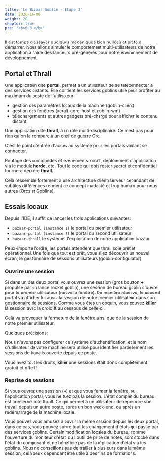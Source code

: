 ```yaml
---
title: 'Le Bazaar Goblin - Etape 3'
date: 2020-10-06
weight: 20
chapter: true
pre: '<b>6.3 </b>'
---
```


Il est temps d'essayer quelques mécaniques bien huilées et prête à démarrer.
Nous allons simuler le comportement multi-utilisateurs de notre application à
l'aide des lanceurs pré-générés pour notre environnement de développement.

## Portal et Thrall

Une application dite **portal**, permet à un utilisateur de se téléconnecter à
des services distants. Elle contient les services goblins utile pour profiter au
maximum du poste de l'utilisateur:

- gestion des paramètres locaux de la machine (goblin-client)
- gestion des fenêtres (xcraft-core-host et goblin-wm)
- téléchargements et autres gadgets pré-chargé pour afficher le contenu distant

Une application dite **thrall**, à un rôle multi-disciplinaire. Ce n'est pas
pour rien qu'on la compare à un chef de guerre Orc.

C'est le point d'entrée d'accès au système pour les portals voulant se
connecter.

Routage des commandes et événements xcraft, déploiement d'application via le
module **horde**, etc. Tout le code qui dois rester secret et confidentiel
tournera derrière **thrall**.

Celà ressemble fortement à une architecture client/serveur cepandant de subtiles
différences rendent ce concept inadapté et trop humain pour nous autres (Orcs et
Goblins).

## Essais locaux

Depuis l'IDE, il suffit de lancer les trois applications suivantes:

- `bazaar-portal (instance 1)` le portal du premier utilisateur
- `bazaar-portal (instance 2)` le portal du second utilisateur
- `bazaar-thrall` le système d'exploitation de notre application bazaar

Peux-importe l'ordre, les portals attendent que thrall soie prêt et
opérationnel. Une fois que tout est prêt, vous allez découvrir un nouvel écran,
le gestionnaire de sessions utilisateurs (goblin-configurator)

### Ouvrire une session

Si dans un des deux portal vous ouvrez une session (gros boutton **+** propulsé
par un lance rocket goblin), une session de bureau goblin s'ouvre pour le
premier utilisateur (nouvelle fenêtre). De manière réactive, le second portal va
afficher lui aussi la session de notre premier utilisateur dans son gestionnaire
de sessions. Comme vous êtes un coquin, vous pouvez **killer** la session avec
la croix **X** au dessous de celle-ci.

Celà va provoquer la fermeture de la fenêtre ainsi que de la session de notre
premier utilisateur.

Quelques précisions:

Nous n'avons pas configurer de système d'authentification, et le nom
d'utilisateur de votre machine sera utilisé pour identifier partiellement les
sessions de travails ouverte depuis ce poste.

Vous avez tout les droits, **killer** une sessions était donc complétement
gratuit et offert!

### Reprise de sessions

Si vous ouvrez une session (**+**) et que vous fermer la fenêtre, ou
l'application portal, vous ne tuez pas la session. L'état complet du bureau est
conservé coté thrall. Ce qui permet à un utilisateur de reprendre son travail
depuis un autre poste, après un bon week-end, ou après un rédémarrage de la
machine locale.

Vous pouvez vous amusez à ouvrir la même session depuis les deux portal, dans ce
cas, vous pouvez suivre tout les changement d'états qui passe par des services
goblins. Certain modification locales du bureau, comme l'ouverture du moniteur
d'état, ou l'outil de prise de notes, sont stocké dans l'état du composant et ne
bénéficie pas de la réplication d'état via les goblins. Nous ne conseillons pas
de trailler à plusieurs dans la même session, celà peux cependant être utile à
des fins de formations.
